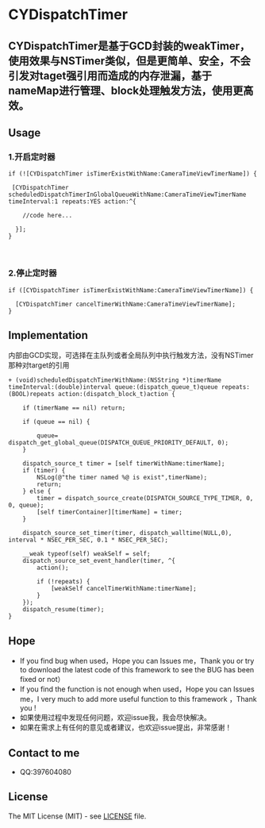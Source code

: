 # CYDispatchTimer

CYDispatchTimer是基于GCD封装的weakTimer，使用效果与NSTimer类似，但是更简单、安全，不会引发对taget强引用而造成的内存泄漏，基于nameMap进行管理、block处理触发方法，使用更高效。
-----------------------------------------------------

## Usage


### 1.开启定时器
```objc
if (![CYDispatchTimer isTimerExistWithName:CameraTimeViewTimerName]) {
 
 [CYDispatchTimer scheduledDispatchTimerInGlobalQueueWithName:CameraTimeViewTimerName timeInterval:1 repeats:YES action:^{
        
    //code here...
    
  }];
}
```
    
### 2.停止定时器
  
```objc
if ([CYDispatchTimer isTimerExistWithName:CameraTimeViewTimerName]) {
  
  [CYDispatchTimer cancelTimerWithName:CameraTimeViewTimerName];
}
```

## Implementation

内部由GCD实现，可选择在主队列或者全局队列中执行触发方法，没有NSTimer那种对target的引用
```objc
+ (void)scheduledDispatchTimerWithName:(NSString *)timerName timeInterval:(double)interval queue:(dispatch_queue_t)queue repeats:(BOOL)repeats action:(dispatch_block_t)action {
    
    if (timerName == nil) return;
    
    if (queue == nil) {
        
        queue= dispatch_get_global_queue(DISPATCH_QUEUE_PRIORITY_DEFAULT, 0);
    }
    
    dispatch_source_t timer = [self timerWithName:timerName];
    if (timer) {
        NSLog(@"the timer named %@ is exist",timerName);
        return;
    } else {
        timer = dispatch_source_create(DISPATCH_SOURCE_TYPE_TIMER, 0, 0, queue);
        [self timerContainer][timerName] = timer;
    }
    
    dispatch_source_set_timer(timer, dispatch_walltime(NULL,0), interval * NSEC_PER_SEC, 0.1 * NSEC_PER_SEC);
    
    __weak typeof(self) weakSelf = self;
    dispatch_source_set_event_handler(timer, ^{
        action();
        
        if (!repeats) {
            [weakSelf cancelTimerWithName:timerName];
        }
    });
    dispatch_resume(timer);
}
```

## <a id="Hope"></a>Hope
* If you find bug when used，Hope you can Issues me，Thank you or try to download the latest code of this framework to see the BUG has been fixed or not）
* If you find the function is not enough when used，Hope you can Issues me，I very much to add more useful function to this framework ，Thank you !
* 如果使用过程中发现任何问题，欢迎issue我，我会尽快解决。
* 如果在需求上有任何的意见或者建议，也欢迎issue提出，非常感谢！
## Contact to me
* QQ:397604080  
 
## License

The MIT License (MIT) - see [LICENSE](LICENSE) file.
